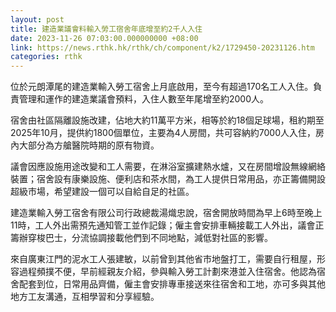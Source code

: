 ```yaml
---
layout: post
title: 建造業議會料輸入勞工宿舍年底增至約2千人入住
date: 2023-11-26 07:03:00.000000000 +08:00
link: https://news.rthk.hk/rthk/ch/component/k2/1729450-20231126.htm
categories: rthk
---
```


位於元朗潭尾的建造業輸入勞工宿舍上月底啟用，至今有超過170名工人入住。負責管理和運作的建造業議會預料，入住人數至年尾增至約2000人。

宿舍由社區隔離設施改建，佔地大約11萬平方米，相等於約18個足球場，租約期至2025年10月，提供約1800個單位，主要為4人房間，共可容納約7000人入住，房內大部分為方艙醫院時期的原有物資。

議會因應設施用途改變和工人需要，在淋浴室擴建熱水爐，又在房間增設無線網絡裝置；宿舍設有康樂設施、便利店和茶水間，為工人提供日常用品，亦正籌備開設超級市場，希望建設一個可以自給自足的社區。

建造業輸入勞工宿舍有限公司行政總裁湯熾忠說，宿舍開放時間為早上6時至晚上11時，工人外出需預先通知管工並作記錄；僱主會安排車輛接載工人外出，議會正籌辦穿梭巴士，分流協調接載他們到不同地點，減低對社區的影響。

來自廣東江門的泥水工人張建敏，以前曾到其他省市地盤打工，需要自行租屋，形容過程頻撲不便，早前經親友介紹，參與輸入勞工計劃來港並入住宿舍。他認為宿舍配套到位，日常用品齊備，僱主會安排專車接送來往宿舍和工地，亦可多與其他地方工友溝通，互相學習和分享經驗。
